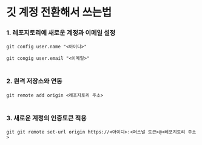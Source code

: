 # 깃 계정 전환해서 쓰는법

### 1. 레포지토리에 새로운 계정과 이메일 설정

`git config user.name "<아이디>"`

`git congig user.email "<이메일>"`
<br/><br/>

### 2. 원격 저장소와 연동

`git remote add origin <레포지토리 주소>`
<br/><br/>

### 3. 새로운 계정의 인증토큰 적용

`git git remote set-url origin https://<아이디>:<퍼스널 토큰>@<레포지토리 주소>`
